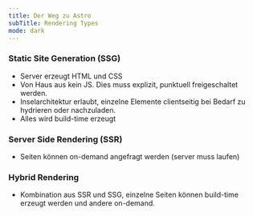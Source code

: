 ```yaml
---
title: Der Weg zu Astro
subTitle: Rendering Types
mode: dark
---
```


### Static Site Generation (SSG)

- Server erzeugt HTML und CSS
- Von Haus aus kein JS. Dies muss explizit, punktuell freigeschaltet werden.
- Inselarchitektur erlaubt, einzelne Elemente clientseitig bei Bedarf zu hydrieren oder nachzuladen.
- Alles wird build-time erzeugt

### Server Side Rendering (SSR)

- Seiten können on-demand angefragt werden (server muss laufen)

### Hybrid Rendering

- Kombination aus SSR und SSG, einzelne Seiten können build-time erzeugt werden und andere on-demand.
